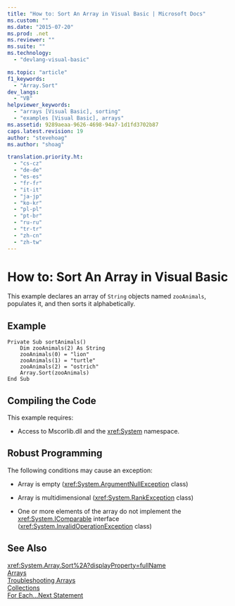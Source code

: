 ```yaml
---
title: "How to: Sort An Array in Visual Basic | Microsoft Docs"
ms.custom: ""
ms.date: "2015-07-20"
ms.prod: .net
ms.reviewer: ""
ms.suite: ""
ms.technology: 
  - "devlang-visual-basic"

ms.topic: "article"
f1_keywords: 
  - "Array.Sort"
dev_langs: 
  - "VB"
helpviewer_keywords: 
  - "arrays [Visual Basic], sorting"
  - "examples [Visual Basic], arrays"
ms.assetid: 9289aeaa-9626-4698-94a7-1d1fd3702b87
caps.latest.revision: 19
author: "stevehoag"
ms.author: "shoag"

translation.priority.ht: 
  - "cs-cz"
  - "de-de"
  - "es-es"
  - "fr-fr"
  - "it-it"
  - "ja-jp"
  - "ko-kr"
  - "pl-pl"
  - "pt-br"
  - "ru-ru"
  - "tr-tr"
  - "zh-cn"
  - "zh-tw"
---
```

# How to: Sort An Array in Visual Basic
This example declares an array of `String` objects named `zooAnimals`, populates it, and then sorts it alphabetically.  
  
## Example  
  
```  
Private Sub sortAnimals()  
    Dim zooAnimals(2) As String  
    zooAnimals(0) = "lion"  
    zooAnimals(1) = "turtle"  
    zooAnimals(2) = "ostrich"  
    Array.Sort(zooAnimals)  
End Sub  
```  
  
## Compiling the Code  
 This example requires:  
  
-   Access to Mscorlib.dll and the <xref:System> namespace.  
  
## Robust Programming  
 The following conditions may cause an exception:  
  
-   Array is empty (<xref:System.ArgumentNullException> class)  
  
-   Array is multidimensional (<xref:System.RankException> class)  
  
-   One or more elements of the array do not implement the <xref:System.IComparable> interface (<xref:System.InvalidOperationException> class)  
  
## See Also  
 <xref:System.Array.Sort%2A?displayProperty=fullName>   
 [Arrays](../../../../visual-basic/programming-guide/language-features/arrays/index.md)   
 [Troubleshooting Arrays](../../../../visual-basic/programming-guide/language-features/arrays/troubleshooting-arrays.md)   
 [Collections](http://msdn.microsoft.com/library/e76533a9-5033-4a0b-b003-9c2be60d185b)   
 [For Each...Next Statement](../../../../visual-basic/language-reference/statements/for-each-next-statement.md)
